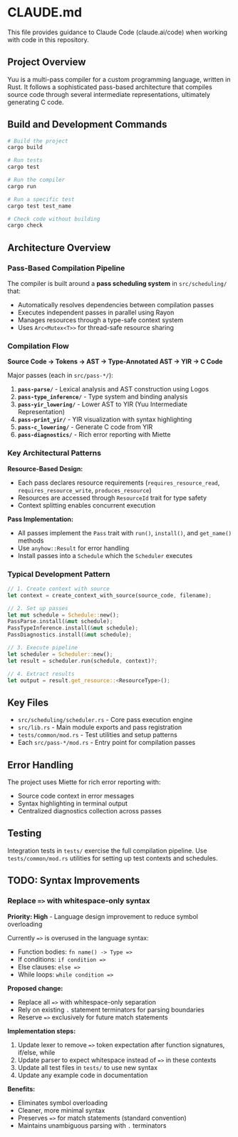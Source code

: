 # CLAUDE.md

This file provides guidance to Claude Code (claude.ai/code) when working with code in this repository.

## Project Overview

Yuu is a multi-pass compiler for a custom programming language, written in Rust. It follows a sophisticated pass-based architecture that compiles source code through several intermediate representations, ultimately generating C code.

## Build and Development Commands

```bash
# Build the project
cargo build

# Run tests
cargo test

# Run the compiler
cargo run

# Run a specific test
cargo test test_name

# Check code without building
cargo check
```

## Architecture Overview

### Pass-Based Compilation Pipeline

The compiler is built around a **pass scheduling system** in `src/scheduling/` that:
- Automatically resolves dependencies between compilation passes
- Executes independent passes in parallel using Rayon
- Manages resources through a type-safe context system
- Uses `Arc<Mutex<T>>` for thread-safe resource sharing

### Compilation Flow

**Source Code → Tokens → AST → Type-Annotated AST → YIR → C Code**

Major passes (each in `src/pass-*/`):
1. **`pass-parse/`** - Lexical analysis and AST construction using Logos
2. **`pass-type_inference/`** - Type system and binding analysis
3. **`pass-yir_lowering/`** - Lower AST to YIR (Yuu Intermediate Representation)
4. **`pass-print_yir/`** - YIR visualization with syntax highlighting
5. **`pass-c_lowering/`** - Generate C code from YIR
6. **`pass-diagnostics/`** - Rich error reporting with Miette

### Key Architectural Patterns

**Resource-Based Design:**
- Each pass declares resource requirements (`requires_resource_read`, `requires_resource_write`, `produces_resource`)
- Resources are accessed through `ResourceId` trait for type safety
- Context splitting enables concurrent execution

**Pass Implementation:**
- All passes implement the `Pass` trait with `run()`, `install()`, and `get_name()` methods
- Use `anyhow::Result` for error handling
- Install passes into a `Schedule` which the `Scheduler` executes

### Typical Development Pattern

```rust
// 1. Create context with source
let context = create_context_with_source(source_code, filename);

// 2. Set up passes
let mut schedule = Schedule::new();
PassParse.install(&mut schedule);
PassTypeInference.install(&mut schedule);
PassDiagnostics.install(&mut schedule);

// 3. Execute pipeline
let scheduler = Scheduler::new();
let result = scheduler.run(schedule, context)?;

// 4. Extract results
let output = result.get_resource::<ResourceType>();
```

## Key Files

- `src/scheduling/scheduler.rs` - Core pass execution engine
- `src/lib.rs` - Main module exports and pass registration
- `tests/common/mod.rs` - Test utilities and setup patterns
- Each `src/pass-*/mod.rs` - Entry point for compilation passes

## Error Handling

The project uses Miette for rich error reporting with:
- Source code context in error messages
- Syntax highlighting in terminal output
- Centralized diagnostics collection across passes

## Testing

Integration tests in `tests/` exercise the full compilation pipeline. Use `tests/common/mod.rs` utilities for setting up test contexts and schedules.

## TODO: Syntax Improvements

### Replace `=>` with whitespace-only syntax

**Priority: High** - Language design improvement to reduce symbol overloading

Currently `=>` is overused in the language syntax:
- Function bodies: `fn name() -> Type =>`
- If conditions: `if condition =>`
- Else clauses: `else =>`
- While loops: `while condition =>`

**Proposed change:**
- Replace all `=>` with whitespace-only separation
- Rely on existing `.` statement terminators for parsing boundaries
- Reserve `=>` exclusively for future match statements

**Implementation steps:**
1. Update lexer to remove `=>` token expectation after function signatures, if/else, while
2. Update parser to expect whitespace instead of `=>` in these contexts
3. Update all test files in `tests/` to use new syntax
4. Update any example code in documentation

**Benefits:**
- Eliminates symbol overloading
- Cleaner, more minimal syntax
- Preserves `=>` for match statements (standard convention)
- Maintains unambiguous parsing with `.` terminators